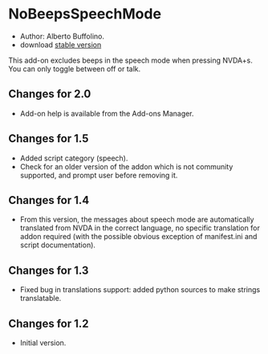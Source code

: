 # NoBeepsSpeechMode #
*	 Author: Alberto Buffolino.
*	 download [stable version][1]

This add-on excludes beeps in the speech mode when pressing NVDA+s.
You can only toggle between off or talk.

## Changes for 2.0 ##
*	 Add-on help is available from the Add-ons Manager.

## Changes for 1.5 ##
*	 Added script category (speech).
*	 Check for an older version of the addon which is not community supported, and prompt user before removing it.

## Changes for 1.4 ##
*	 From this version, the messages about speech mode are automatically translated from NVDA in the correct language, no specific translation for addon required (with the possible obvious exception of manifest.ini and script documentation).

## Changes for 1.3 ##
*	 Fixed bug in translations support: added python sources to make strings translatable.

## Changes for 1.2 ##
*	 Initial version.

[1]: http://addons.nvda-project.org/files/get.php?file=nb

